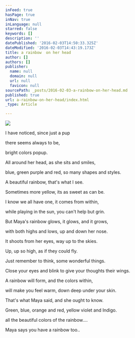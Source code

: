 ```yaml
---
inFeed: true
hasPage: true
inNav: true
inLanguage: null
starred: false
keywords: []
description: ''
datePublished: '2016-02-03T14:50:33.325Z'
dateModified: '2016-02-03T14:43:19.173Z'
title: a rainbow  on her head
author: []
authors: []
publisher:
  name: null
  domain: null
  url: null
  favicon: null
sourcePath: _posts/2016-02-03-a-rainbow-on-her-head.md
published: true
url: a-rainbow-on-her-head/index.html
_type: Article

---
```

![](https://the-grid-user-content.s3-us-west-2.amazonaws.com/16cba339-2eb0-4955-a5c8-57afa4a4814a.jpg)

I have noticed, since just a pup

there seems always to be,

bright colors popup.

All around her head, as she sits and smiles,

blue, green purple and red, so many shapes and styles.

A beautiful rainbow, that's what I see.

Sometimes more yellow, its as sweet as can be.

I know we all have one, it comes from within,

while playing in the sun, you can't help but grin.

But Maya's rainbow glows, it glows, and it grows,

with both highs and lows, up and down her nose.

It shoots from her eyes, way up to the skies.

Up, up so high, as if they could fly.

Just remember to think, some wonderful things.

Close your eyes and blink to give your thoughts their wings.

A rainbow will form, and the colors within,

will make you feel warm, down deep under your skin.

That's what Maya said, and she ought to know.

Green, blue, orange and red, yellow violet and Indigo.

all the beautiful colors of the rainbow.... 

Maya says you have a rainbow too..